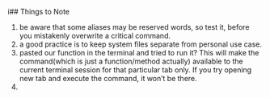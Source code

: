 i## Things to Note
1. be aware that some aliases may be reserved words, so test it, before you mistakenly overwrite a critical command.
2.  a good practice is to keep system files separate from personal use case.
3. pasted our function in the terminal and tried to run it? This will make the command(which is just a function/method actually) available to the current terminal session for that particular tab only. If you try opening new tab and execute the command, it won’t be there.
4. 

